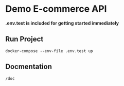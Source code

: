 # Demo E-commerce API

**.env.test is included for getting started immediately**

## Run Project

`docker-compose --env-file .env.test up`

## Docmentation

`/doc`
